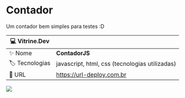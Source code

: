 # Contador 

Um contador bem simples para testes :D

| :computer: Vitrine.Dev |     |
| -------------  | --- |
| :sparkles: Nome        | **ContadorJS**
| :label: Tecnologias | javascript, html, css (tecnologias utilizadas)
| :rocket: URL         | https://url-deploy.com.br

<!-- Inserir imagem com a #vitrinedev ao final do link -->
![](https://faro.edu.br/wp-content/uploads/2018/01/163056-tarefa-para-2201-ate-18h-profissao-de-contador-conheca-os-principais-desafios-dessa-carreira.jpg#vitrinedev)


